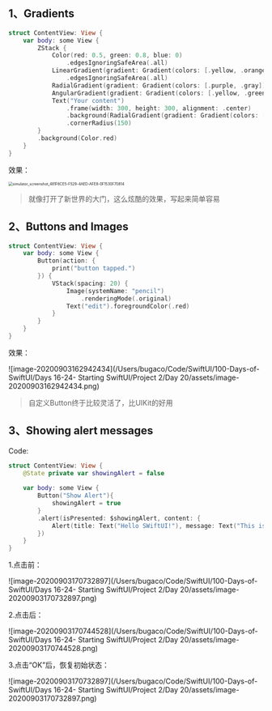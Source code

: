 ## 1、Gradients

```swift
struct ContentView: View {
    var body: some View {
        ZStack {
            Color(red: 0.5, green: 0.8, blue: 0)
                .edgesIgnoringSafeArea(.all)
            LinearGradient(gradient: Gradient(colors: [.yellow, .orange, .red, .blue]), startPoint: .topLeading, endPoint: .bottomTrailing)
                .edgesIgnoringSafeArea(.all)
            RadialGradient(gradient: Gradient(colors: [.purple, .gray]), center: /*@START_MENU_TOKEN@*/.center/*@END_MENU_TOKEN@*/, startRadius: 20, endRadius: 500)
            AngularGradient(gradient: Gradient(colors: [.yellow, .green, .orange, .red, .blue ]), center: .center)
            Text("Your content")
                .frame(width: 300, height: 300, alignment: .center)
                .background(RadialGradient(gradient: Gradient(colors: [.purple, .secondary]), center: .center, startRadius: 20, endRadius: 150))
                .cornerRadius(150)
        }
        .background(Color.red)
    }
}
```

效果：

<img src="/Users/bugaco/Code/SwiftUI/100-Days-of-SwiftUI/Days 16-24- Starting SwiftUI/Project 2/Day 20/assets/simulator_screenshot_481F6CE5-F529-4AED-AFE8-0F1530F70814.png" alt="simulator_screenshot_481F6CE5-F529-4AED-AFE8-0F1530F70814" style="zoom:50%;" />

> 就像打开了新世界的大门，这么炫酷的效果，写起来简单容易

## 2、Buttons and Images

```swift
struct ContentView: View {
    var body: some View {
        Button(action: {
            print("button tapped.")
        }) {
            VStack(spacing: 20) {
                Image(systemName: "pencil")
                    .renderingMode(.original)
                Text("edit").foregroundColor(.red)
            }
        }
    }
}
```

效果：

![image-20200903162942434](/Users/bugaco/Code/SwiftUI/100-Days-of-SwiftUI/Days 16-24- Starting SwiftUI/Project 2/Day 20/assets/image-20200903162942434.png)

> 自定义Button终于比较灵活了，比UIKit的好用

## 3、Showing alert messages

Code:

```swift
struct ContentView: View {
    @State private var showingAlert = false
    
    var body: some View {
        Button("Show Alert"){
            showingAlert = true
        }
        .alert(isPresented: $showingAlert, content: {
            Alert(title: Text("Hello SWiftUI!"), message: Text("This is some detail message"), dismissButton: .default(Text("OK")))
        })
    }
}
```

1.点击前：

![image-20200903170732897](/Users/bugaco/Code/SwiftUI/100-Days-of-SwiftUI/Days 16-24- Starting SwiftUI/Project 2/Day 20/assets/image-20200903170732897.png)

2.点击后：

![image-20200903170744528](/Users/bugaco/Code/SwiftUI/100-Days-of-SwiftUI/Days 16-24- Starting SwiftUI/Project 2/Day 20/assets/image-20200903170744528.png)

3.点击“OK”后，恢复初始状态：

![image-20200903170732897](/Users/bugaco/Code/SwiftUI/100-Days-of-SwiftUI/Days 16-24- Starting SwiftUI/Project 2/Day 20/assets/image-20200903170732897.png)

